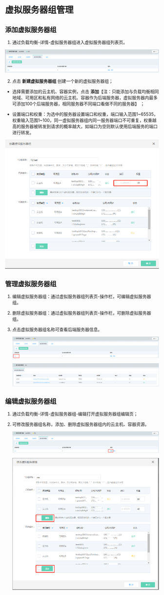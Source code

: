 # 虚拟服务器组管理

## 添加虚拟服务器组

1. 通过负载均衡-详情-虚拟服务器组进入虚拟服务器组列表页。

![虚拟服务器组列表页](../../../../image/Networking/NLB/NLB-VSList.png)

2. 点击 **新建虚拟服务器组** 创建一个新的虚拟服务器组；

- 选择需要添加的云主机、容器实例，点击 **添加**【注：只能添加与负载均衡相同地域、可用区和私有网络的云主机、容器作为后端服务器，虚拟服务器内最多可添加100个后端服务器，相同服务器不同端口看做不同的服务器】 ；

- 设置端口和权重：为选中的服务器设置端口和权重，端口输入范围1~65535，权重输入范围1~100，同一虚拟服务器组内同一服务器端口不可重复，权重越高的服务器被转发到请求的概率越大，如端口为空则默认使用后端服务的端口进行转发。	

![设置端口和权重](../../../../image/Networking/NLB/NLB-TGAddTargets.png)

## 管理虚拟服务器组

1. 编辑虚拟服务器组：通过虚拟服务器组列表页-操作栏，可编辑虚拟服务器组。

1. 删除虚拟服务器组：通过虚拟服务器组列表页-操作栏，可删除虚拟服务器组。

1. 点击虚拟服务器组名称可查看后端服务器信息。

	![管理虚拟服务器组](../../../../image/Networking/NLB/NLB-TGDetailEntrance.png)

	![查看虚拟服务器组](../../../../image/Networking/NLB/NLB-TGDetail.png)
		
## 编辑虚拟服务器组

1. 通过负载均衡-详情-虚拟服务器组-编辑打开虚拟服务器组编辑页；

1. 可修改服务器组名称，添加、删除虚拟服务器组内的云主机、容器资源。

    ![修改虚拟服务器组](../../../../image/Networking/NLB/NLB-TGEditEntrance.png)

	![修改虚拟服务器组](../../../../image/Networking/NLB/NLB-TGEdit.png)
		
